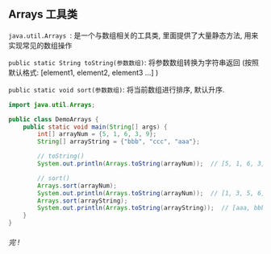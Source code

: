 ## Arrays 工具类

`java.util.Arrays `: 是一个与数组相关的工具类, 里面提供了大量静态方法, 用来实现常见的数组操作

`public static String toString(参数数组)`: 将参数数组转换为字符串返回 (按照默认格式: [element1, element2, element3 ...] )

`public static void sort(参数数组)`: 将当前数组进行排序, 默认升序.

```java
import java.util.Arrays;

public class DemoArrays {
    public static void main(String[] args) {
        int[] arrayNum = {5, 1, 6, 3, 9};
        String[] arrayString = {"bbb", "ccc", "aaa"};

        // toString()
        System.out.println(Arrays.toString(arrayNum));  // [5, 1, 6, 3, 9]

        // sort()
        Arrays.sort(arrayNum);
        System.out.println(Arrays.toString(arrayNum));  // [1, 3, 5, 6, 9]
        Arrays.sort(arrayString);
        System.out.println(Arrays.toString(arrayString));  // [aaa, bbb, ccc]
    }
}
```





###### 完 !

